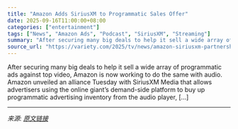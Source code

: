 ```yaml
---
title: "Amazon Adds SiriusXM to Programmatic Sales Offer"
date: 2025-09-16T11:00:00+08:00
categories: ["entertainment"]
tags: ["News", "Amazon Ads", "Podcast", "SiriusXM", "Streaming"]
summary: "After securing many big deals to help it sell a wide array of programmatic ads against top video, Amazon is now working to do the same with audio. Amazon unveiled an alliance Tuesday with SiriusXM Med"
source_url: "https://variety.com/2025/tv/news/amazon-siriusxm-partnership-programmatic-advertising-1236519506/"
---
```


After securing many big deals to help it sell a wide array of programmatic ads against top video, Amazon is now working to do the same with audio. Amazon unveiled an alliance Tuesday with SiriusXM Media that allows advertisers using the online giant&#8217;s demand-side platform to buy up programmatic advertising inventory from the audio player, [&#8230;]

---

*来源: [原文链接](https://variety.com/2025/tv/news/amazon-siriusxm-partnership-programmatic-advertising-1236519506/)*
